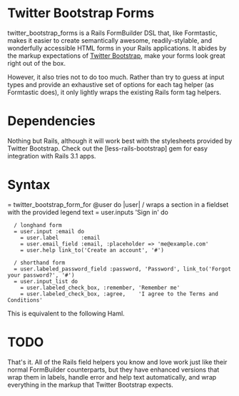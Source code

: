 Twitter Bootstrap Forms
=======================

twitter_bootstrap_forms is a Rails FormBuilder DSL that, like Formtastic,
makes it easier to create semantically awesome, readily-stylable, and
wonderfully accessible HTML forms in your Rails applications. It abides by
the markup expectations of [Twitter Bootstrap], make your forms look great right
out of the box.

However, it also tries not to do too much. Rather than try to guess at input
types and provide an exhaustive set of options for each tag helper (as
Formtastic does), it only lightly wraps the existing Rails form tag helpers.

Dependencies
============

Nothing but Rails, although it will work best with the stylesheets provided by
Twitter Bootstrap. Check out the [less-rails-bootstrap] gem for easy
integration with Rails 3.1 apps.

Syntax
======

  = twitter_bootstrap_form_for @user do |user|
    / wraps a section in a fieldset with the provided legend text
    = user.inputs 'Sign in' do
    
      / longhand form
      = user.input :email do
        = user.label       :email
        = user.email_field :email, :placeholder => 'me@example.com'
        = user.help link_to('Create an account', '#')
      
      / shorthand form
      = user.labeled_password_field :password, 'Password', link_to('Forgot your password?', '#')
      = user.input_list do
        = user.labeled_check_box, :remember, 'Remember me'
        = user.labeled_check_box, :agree,    'I agree to the Terms and Conditions'
	
This is equivalent to the following Haml.

  # TODO

That's it. All of the Rails field helpers you know and love work just like
their normal FormBuilder counterparts, but they have enhanced versions that
wrap them in labels, handle error and help text automatically, and wrap
everything in the markup that Twitter Bootstrap expects.

[Twitter Bootstrap]: http://twitter.github.com/bootstrap/
